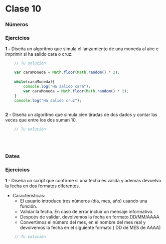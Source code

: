 # Clase 10

### Números

### Ejercicios

**1 -** Diseña un algoritmo que simula el lanzamiento de una moneda al aire e imprimir si ha salido cara o cruz.

```javascript
    // Tu solución

    var caraMoneda = Math.floor(Math.random() * 2);
    
    while(caraMoneda){
    	console.log("Ha salido cara");
    	var caraMoneda = Math.floor(Math.random() * 2);
    }
    console.log("Ha salido cruz");
    
```

**2 -** Diseña un algoritmo que simula cien tiradas de dos dados y contar las veces que entre los dos suman 10.

```javascript
    // Tu solución
    
    
    
```

### Dates

### Ejercicios

**1 -** Diseña un script que confirme si una fecha es valida y además devuelva la fecha en dos formatos diferentes.
- Características:
	- El usuario introduce tres números (día, mes, año) usando una función.
	- Validar la fecha. En caso de error incluir un mensaje informativo.
	- Después de validar, devolvemos la fecha en formato DD/MM/AAAA
	- Convertimos el número del mes, en el nombre del mes real y devolvemos la fecha en el siguiente formato ( DD de MES de AAAA)

```javascript
    // Tu solución
```
